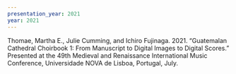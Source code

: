 ```yaml
---
presentation_year: 2021
year: 2021
---
```


Thomae, Martha E., Julie Cumming, and Ichiro Fujinaga. 2021. “Guatemalan Cathedral Choirbook 1: From Manuscript to Digital Images to Digital Scores.” Presented at the 49th Medieval and Renaissance International Music Conference, Universidade NOVA de Lisboa, Portugal, July.